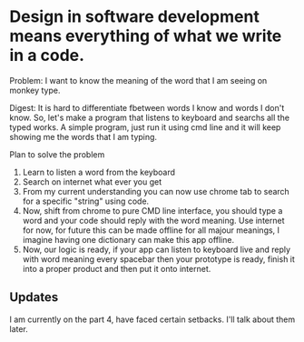 # Design in software development means everything of what we write in a code.

Problem: I want to know the meaning of the word that I am seeing on monkey type.

Digest: It is hard to differentiate fbetween words I know and words I don't know. So, let's make a program that listens to keyboard and searchs all the typed works. A simple program, just run it using cmd line and it will keep showing me the words that I am typing.



Plan to solve the problem
1. Learn to listen a word from the keyboard
2. Search on internet what ever you get
3. From my current understanding you can now use chrome tab to search for a specific "string" using code. 
4. Now, shift from chrome to pure CMD line interface, you should type a word and your code should reply with the word meaning. Use internet for now, for future this can be made offline for all majour meanings, I imagine having one dictionary can make this app offline.
5. Now, our logic is ready, if your app can listen to keyboard live and reply with word meaning every spacebar then your prototype is ready, finish it into a proper product and then put it onto internet.

## Updates 

I am currently on the part 4, have faced certain setbacks.
I'll talk about them later.